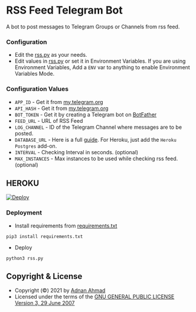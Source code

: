 # RSS Feed Telegram Bot
A bot to post messages to Telegram Groups or Channels from rss feed.

### Configuration
- Edit the [rss.py](./rss.py) as your needs.
- Edit values in [rss.py](./rss.py) or set it in Environment Variables. If you are using Environment Variables, Add a `ENV` var to anything to enable Environment Variables Mode.

### Configuration Values
- `APP_ID` - Get it from [my.telegram.org](https://my.telegram.org/apps)
- `API_HASH` - Get it from [my.telegram.org](https://my.telegram.org/apps)
- `BOT_TOKEN` - Get it by creating a Telegram bot on [BotFather](https://t.me/BotFather)
- `FEED_URL` - URL of RSS Feed
- `LOG_CHANNEL` - ID of the Telegram Channel where messages are to be posted.
- `DATABASE_URL` - Here is a full [guide](https://github.com/SpEcHiDe/NoPMsBot/wiki/How-to-Install-Database-%3F). For Heroku, just add the `Heroku Postgres` add-on.
- `INTERVAL` - Checking Interval in seconds. (optional)
- `MAX_INSTANCES` - Max instances to be used while checking rss feed. (optional)

## HEROKU
[![Deploy](https://telegra.ph/file/e7d224c45cf1d106a28fa.png)](https://heroku.com/deploy?template=https://github.com/kelengkeng/rss)

### Deployment

- Install requirements from [requirements.txt](./requirements.txt)
```
pip3 install requirements.txt
```
- Deploy
```
python3 rss.py
```

## Copyright & License
- Copyright (©) 2021 by [Adnan Ahmad](https://github.com/viperadnan-git)
- Licensed under the terms of the [GNU GENERAL PUBLIC LICENSE Version 3, 29 June 2007](./LICENSE)
